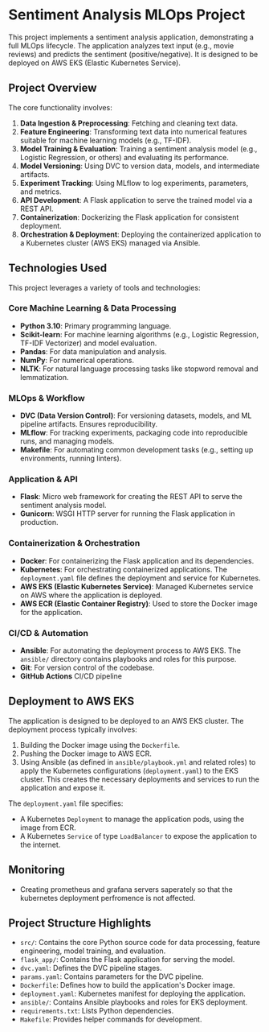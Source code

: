 # Sentiment Analysis MLOps Project

This project implements a sentiment analysis application, demonstrating a full MLOps lifecycle. The application analyzes text input (e.g., movie reviews) and predicts the sentiment (positive/negative). It is designed to be deployed on AWS EKS (Elastic Kubernetes Service).

## Project Overview

The core functionality involves:
1.  **Data Ingestion & Preprocessing**: Fetching and cleaning text data.
2.  **Feature Engineering**: Transforming text data into numerical features suitable for machine learning models (e.g., TF-IDF).
3.  **Model Training & Evaluation**: Training a sentiment analysis model (e.g., Logistic Regression, or others) and evaluating its performance.
4.  **Model Versioning**: Using DVC to version data, models, and intermediate artifacts.
5.  **Experiment Tracking**: Using MLflow to log experiments, parameters, and metrics.
6.  **API Development**: A Flask application to serve the trained model via a REST API.
7.  **Containerization**: Dockerizing the Flask application for consistent deployment.
8.  **Orchestration & Deployment**: Deploying the containerized application to a Kubernetes cluster (AWS EKS) managed via Ansible.

## Technologies Used

This project leverages a variety of tools and technologies:

### Core Machine Learning & Data Processing
*   **Python 3.10**: Primary programming language.
*   **Scikit-learn**: For machine learning algorithms (e.g., Logistic Regression, TF-IDF Vectorizer) and model evaluation.
*   **Pandas**: For data manipulation and analysis.
*   **NumPy**: For numerical operations.
*   **NLTK**: For natural language processing tasks like stopword removal and lemmatization.

### MLOps & Workflow
*   **DVC (Data Version Control)**: For versioning datasets, models, and ML pipeline artifacts. Ensures reproducibility.
*   **MLflow**: For tracking experiments, packaging code into reproducible runs, and managing models.
*   **Makefile**: For automating common development tasks (e.g., setting up environments, running linters).

### Application & API
*   **Flask**: Micro web framework for creating the REST API to serve the sentiment analysis model.
*   **Gunicorn**: WSGI HTTP server for running the Flask application in production.

### Containerization & Orchestration
*   **Docker**: For containerizing the Flask application and its dependencies.
*   **Kubernetes**: For orchestrating containerized applications. The `deployment.yaml` file defines the deployment and service for Kubernetes.
*   **AWS EKS (Elastic Kubernetes Service)**: Managed Kubernetes service on AWS where the application is deployed.
*   **AWS ECR (Elastic Container Registry)**: Used to store the Docker image for the application.

### CI/CD & Automation
*   **Ansible**: For automating the deployment process to AWS EKS. The `ansible/` directory contains playbooks and roles for this purpose.
*   **Git**: For version control of the codebase.
*   **GitHub Actions** CI/CD pipeline


## Deployment to AWS EKS

The application is designed to be deployed to an AWS EKS cluster. The deployment process typically involves:
1.  Building the Docker image using the `Dockerfile`.
2.  Pushing the Docker image to AWS ECR.
3.  Using Ansible (as defined in `ansible/playbook.yml` and related roles) to apply the Kubernetes configurations (`deployment.yaml`) to the EKS cluster. This creates the necessary deployments and services to run the application and expose it.

The `deployment.yaml` file specifies:
*   A Kubernetes `Deployment` to manage the application pods, using the image from ECR.
*   A Kubernetes `Service` of type `LoadBalancer` to expose the application to the internet.

## Monitoring
*   Creating prometheus and grafana servers saperately so that the kubernetes deployment perfromence is not affected.

## Project Structure Highlights

*   `src/`: Contains the core Python source code for data processing, feature engineering, model training, and evaluation.
*   `flask_app/`: Contains the Flask application for serving the model.
*   `dvc.yaml`: Defines the DVC pipeline stages.
*   `params.yaml`: Contains parameters for the DVC pipeline.
*   `Dockerfile`: Defines how to build the application's Docker image.
*   `deployment.yaml`: Kubernetes manifest for deploying the application.
*   `ansible/`: Contains Ansible playbooks and roles for EKS deployment.
*   `requirements.txt`: Lists Python dependencies.
*   `Makefile`: Provides helper commands for development.

